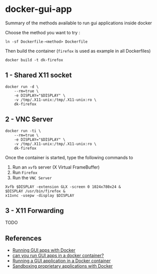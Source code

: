 docker-gui-app
==============

Summary of the methods available to run gui applications inside docker

Choose the method you want to try :

    ln -sf Dockerfile-<method> Dockerfile

Then build the container (`firefox` is used as example in all Dockerfiles)

    docker build -t dk-firefox

1 - Shared X11 socket
-----------------

    docker run -d \
        --rm=true \
        -e DISPLAY="$DISPLAY" \
        -v /tmp/.X11-unix:/tmp/.X11-unix:ro \
        dk-firefox



2 - VNC Server
--------------

    docker run -ti \
        --rm=true \
        -e DISPLAY="$DISPLAY" \
        -v /tmp/.X11-unix:/tmp/.X11-unix:ro \
        dk-firefox

Once the container is started, type the following commands to

1. Run an `xvfb` server (X Virtual FrameBuffer)
2. Run `Firefox`
3. Run the `VNC Server`

~~~
Xvfb $DISPLAY -extension GLX -screen 0 1024x780x24 &
$DISPLAY /usr/bin/firefox &
x11vnc -usepw -display $DISPLAY
~~~

3 - X11 Forwarding
------------------

TODO

References
----------

- [Running GUI apps with Docker](http://fabiorehm.com/blog/2014/09/11/running-gui-apps-with-docker/)
- [can you run GUI apps in a docker container?](https://stackoverflow.com/questions/16296753/can-you-run-gui-apps-in-a-docker-container)
- [Running a GUI application in a Docker container](https://linuxmeerkat.wordpress.com/2014/10/17/running-a-gui-application-in-a-docker-container/)
- [Sandboxing proprietary applications with Docker](www.jann.cc/2014/09/06/sandboxing_proprietary_applications_with_docker.html)
